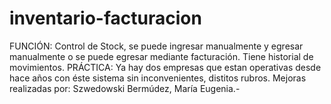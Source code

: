# inventario-facturacion

FUNCIÓN: Control de Stock, se puede ingresar manualmente y egresar manualmente o se puede egresar mediante facturación. Tiene historial de movimientos. 
PRÁCTICA: Ya hay dos empresas que estan operativas desde hace años con éste sistema sin inconvenientes, distitos rubros.
Mejoras realizadas por: Szwedowski Bermúdez, María Eugenia.-
